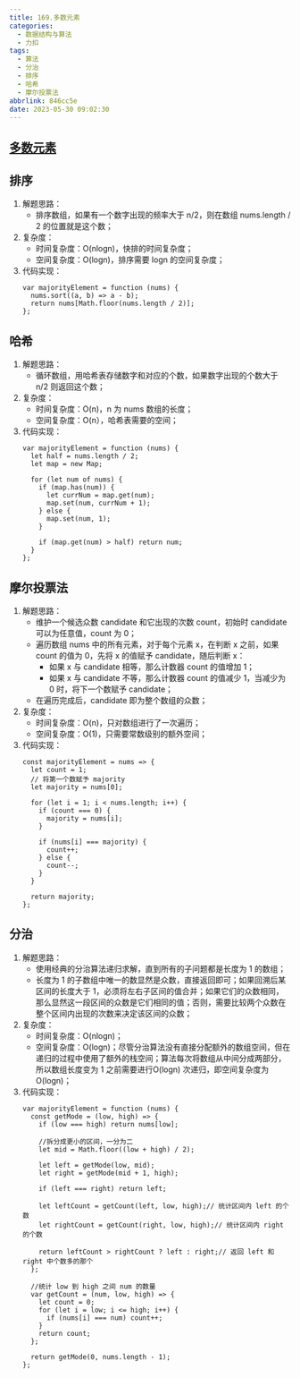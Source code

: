 ```yaml
---
title: 169.多数元素
categories:
  - 数据结构与算法
  - 力扣
tags:
  - 算法
  - 分治
  - 排序
  - 哈希
  - 摩尔投票法
abbrlink: 846cc5e
date: 2023-05-30 09:02:30
---
```


## [多数元素](https://leetcode.cn/problems/majority-element/)

## 排序
1. 解题思路：
    - 排序数组，如果有一个数字出现的频率大于 n/2，则在数组 nums.length / 2 的位置就是这个数；
2. 复杂度：
    - 时间复杂度：O(nlogn)，快排的时间复杂度；
    - 空间复杂度：O(logn)，排序需要 logn 的空间复杂度；
3. 代码实现：
    ```JS
    var majorityElement = function (nums) {
      nums.sort((a, b) => a - b);
      return nums[Math.floor(nums.length / 2)];
    };
    ```

## 哈希
1. 解题思路：
    - 循环数组，用哈希表存储数字和对应的个数，如果数字出现的个数大于 n/2 则返回这个数；
2. 复杂度：
    - 时间复杂度：O(n)，n 为 nums 数组的长度；
    - 空间复杂度：O(n），哈希表需要的空间；
3. 代码实现：
    ```JS
    var majorityElement = function (nums) {
      let half = nums.length / 2;
      let map = new Map;

      for (let num of nums) {
        if (map.has(num)) {
          let currNum = map.get(num);
          map.set(num, currNum + 1);
        } else {
          map.set(num, 1);
        }

        if (map.get(num) > half) return num;
      }
    };
    ```

## 摩尔投票法
1. 解题思路：
    - 维护一个候选众数 candidate 和它出现的次数 count，初始时 candidate 可以为任意值，count 为 0；
    - 遍历数组 nums 中的所有元素，对于每个元素 x，在判断 x 之前，如果 count 的值为 0，先将 x 的值赋予 candidate，随后判断 x：
      - 如果 x 与 candidate 相等，那么计数器 count 的值增加 1；
      - 如果 x 与 candidate 不等，那么计数器 count 的值减少 1，当减少为 0 时，将下一个数赋予 candidate；
    - 在遍历完成后，candidate 即为整个数组的众数；
2. 复杂度：
    - 时间复杂度：O(n)，只对数组进行了一次遍历；
    - 空间复杂度：O(1)，只需要常数级别的额外空间；
3. 代码实现：
    ```JS
    const majorityElement = nums => {
      let count = 1;
      // 将第一个数赋予 majority
      let majority = nums[0];

      for (let i = 1; i < nums.length; i++) {
        if (count === 0) {
          majority = nums[i];
        }

        if (nums[i] === majority) {
          count++;
        } else {
          count--;
        }
      }

      return majority;
    };
    ```

## 分治
1. 解题思路：
    - 使用经典的分治算法递归求解，直到所有的子问题都是长度为 1 的数组；
    - 长度为 1 的子数组中唯一的数显然是众数，直接返回即可；如果回溯后某区间的长度大于 1，必须将左右子区间的值合并；如果它们的众数相同，那么显然这一段区间的众数是它们相同的值；否则，需要比较两个众数在整个区间内出现的次数来决定该区间的众数；
2. 复杂度：
    - 时间复杂度：O(nlogn)；
    - 空间复杂度：O(logn)；尽管分治算法没有直接分配额外的数组空间，但在递归的过程中使用了额外的栈空间；算法每次将数组从中间分成两部分，所以数组长度变为 1 之前需要进行O(logn) 次递归，即空间复杂度为 O(logn)；
3. 代码实现：
    ```JS
    var majorityElement = function (nums) {
      const getMode = (low, high) => {
        if (low === high) return nums[low];

        //拆分成更小的区间，一分为二
        let mid = Math.floor((low + high) / 2);

        let left = getMode(low, mid);
        let right = getMode(mid + 1, high);

        if (left === right) return left;

        let leftCount = getCount(left, low, high);// 统计区间内 left 的个数
        let rightCount = getCount(right, low, high);// 统计区间内 right 的个数

        return leftCount > rightCount ? left : right;// 返回 left 和 right 中个数多的那个
      };

      //统计 low 到 high 之间 num 的数量
      var getCount = (num, low, high) => {
        let count = 0;
        for (let i = low; i <= high; i++) {
          if (nums[i] === num) count++;
        }
        return count;
      };

      return getMode(0, nums.length - 1);
    };
    ```
